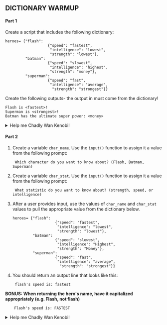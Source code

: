 ## DICTIONARY WARMUP

#### Part 1

Create a script that includes the following dictionary:

```
heroes= {"flash":
                   {"speed": "fastest", 
                    "intelligence": "lowest", 
                    "strength": "lowest"}, 
         "batman":
                   {"speed": "slowest", 
                    "intelligence": "highest", 
                    "strength": "money"}, 
         "superman":
                   {"speed": "fast", 
                    "intelligence": "average", 
                     "strength": "strongest"}}
```
    
Create the following outputs- the output in <ANGLE BRACKETS> must come from the dictionary!
        
```
Flash is <fastest>!
Superman is <strongest>!
Batman has the ultimate super power: <money>
```

<details>
<summary>Help me Chadly Wan Kenobi!</summary>

    print(f"Flash is {heroes['flash']['speed']}!")
    # OR
    print("Flash is " + heroes['flash']['speed'] + "!")
        
</details>
        
#### Part 2

1. Create a variable `char_name`. Use the `input()` function to assign it a value from the following prompt:

        Which character do you want to know about? (Flash, Batman, Superman)
        
0. Create a variable `char_stat`. Use the `input()` function to assign it a value from the following prompt:

        What statistic do you want to know about? (strength, speed, or intelligence)
        
0. After a user provides input, use the values of `char_name` and `char_stat` values to pull the appropriate value from the dictionary below. 

    ```
    heroes= {"flash":
                       {"speed": "fastest", 
                        "intelligence": "lowest", 
                        "strength": "lowest"}, 
             "batman":
                       {"speed": "slowest", 
                        "intelligence": "Highest", 
                        "strength": "Money"}, 
             "superman":
                       {"speed": "fast", 
                        "intelligence": "average", 
                         "strength": "strongest"}}
    ```
    
0. You should return an output line that looks like this:

        flash's speed is: fastest

**BONUS: When returning the hero's name, have it capitalized appropriately (e.g. Flash, not flash)**
        
        Flash's speed is: FASTEST
        
<details>
<summary>Help me Chadly Wan Kenobi!</summary>

    char_name= input("Which character do you want to know about? (Flash, Batman, Superman)\n>")
    char_stat= input("What statistic do you want to know about? (strength, speed, or intelligence)\n>")

    print(f"{char_name.capitalize()}'s {char_stat} is: {heroes[char_name.lower()][char_stat.lower()].upper()}")
        
</details>
        

